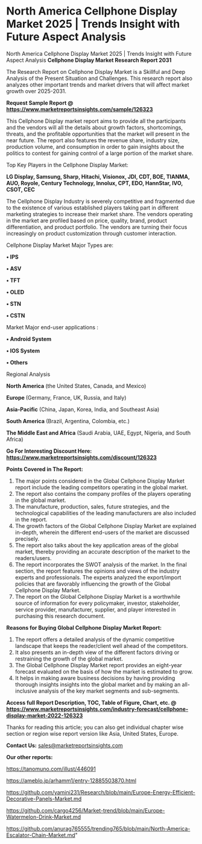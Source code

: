 # North America Cellphone Display Market 2025 | Trends Insight with Future Aspect Analysis
North America Cellphone Display Market 2025 | Trends Insight with Future Aspect Analysis
<strong>Cellphone Display Market Research Report 2031</strong>

The Research Report on Cellphone Display Market is a Skillful and Deep Analysis of the Present Situation and Challenges. This research report also analyzes other important trends and market drivers that will affect market growth over 2025-2031.

<strong>Request Sample Report @ <a href=https://www.marketreportsinsights.com/sample/126323>https://www.marketreportsinsights.com/sample/126323</a></strong>

This Cellphone Display market report aims to provide all the participants and the vendors will all the details about growth factors, shortcomings, threats, and the profitable opportunities that the market will present in the near future. The report also features the revenue share, industry size, production volume, and consumption in order to gain insights about the politics to contest for gaining control of a large portion of the market share.

Top Key Players in the Cellphone Display Market:

<strong>LG Display, Samsung, Sharp, Hitachi, Visionox, JDI, CDT, BOE, TIANMA, AUO, Royole, Century Technology, Innolux, CPT, EDO, HannStar, IVO, CSOT, CEC</strong>

The Cellphone Display Industry is severely competitive and fragmented due to the existence of various established players taking part in different marketing strategies to increase their market share. The vendors operating in the market are profiled based on price, quality, brand, product differentiation, and product portfolio. The vendors are turning their focus increasingly on product customization through customer interaction.

Cellphone Display Market Major Types are:

<strong>• IPS

• ASV

• TFT

• OLED

• STN

• CSTN</strong>

Market Major end-user applications :

<strong>• Android System

• IOS System

• Others</strong>

Regional Analysis

</u><strong><b>North America</b></strong> (the United States, Canada, and Mexico)

<strong><b>Europe </b></strong>(Germany, France, UK, Russia, and Italy)

<strong><b>Asia-Pacific</b></strong> (China, Japan, Korea, India, and Southeast Asia)

<strong><b>South America</b></strong> (Brazil, Argentina, Colombia, etc.)

<strong><b>The Middle East and Africa</b></strong> (Saudi Arabia, UAE, Egypt, Nigeria, and South Africa)

<strong>Go For Interesting Discount Here: <a href=https://www.marketreportsinsights.com/discount/126323>https://www.marketreportsinsights.com/discount/126323</a></strong>

<strong>Points Covered in The Report:</strong>
<ol>
  <li>The major points considered in the Global Cellphone Display Market report include the leading competitors operating in the global market.</li>
  <li>The report also contains the company profiles of the players operating in the global market.</li>
  <li>The manufacture, production, sales, future strategies, and the technological capabilities of the leading manufacturers are also included in the report.</li>
  <li>The growth factors of the Global Cellphone Display Market are explained in-depth, wherein the different end-users of the market are discussed precisely.</li>
  <li>The report also talks about the key application areas of the global market, thereby providing an accurate description of the market to the readers/users.</li>
  <li>The report incorporates the SWOT analysis of the market. In the final section, the report features the opinions and views of the industry experts and professionals. The experts analyzed the export/import policies that are favorably influencing the growth of the Global Cellphone Display Market.</li>
  <li>The report on the Global Cellphone Display Market is a worthwhile source of information for every policymaker, investor, stakeholder, service provider, manufacturer, supplier, and player interested in purchasing this research document.</li>
</ol>
<strong>Reasons for Buying Global Cellphone Display Market Report:</strong>

<ol>
  <li>The report offers a detailed analysis of the dynamic competitive landscape that keeps the reader/client well ahead of the competitors.</li>
  <li>It also presents an in-depth view of the different factors driving or restraining the growth of the global market.</li>
  <li>The Global Cellphone Display Market report provides an eight-year forecast evaluated on the basis of how the market is estimated to grow.</li>
  <li>It helps in making aware business decisions by having providing thorough insights insights into the global market and by making an all-inclusive analysis of the key market segments and sub-segments.</li>
</ol>
<strong>Access full Report Description, TOC, Table of Figure, Chart, etc. @ <a href=https://www.marketreportsinsights.com/industry-forecast/cellphone-display-market-2022-126323>https://www.marketreportsinsights.com/industry-forecast/cellphone-display-market-2022-126323</a></strong>


Thanks for reading this article; you can also get individual chapter wise section or region wise report version like Asia, United States, Europe.

<strong>Contact Us:</strong>
sales@marketreportsinsights.com

<strong>Our other reports:</strong>

<a href=https://tanomuno.com/illust/446091>https://tanomuno.com/illust/446091</a>

<a href=https://ameblo.jp/arhamm1/entry-12885503870.html>https://ameblo.jp/arhamm1/entry-12885503870.html</a>

<a href=https://github.com/yamini231/Research/blob/main/Europe-Energy-Efficient-Decorative-Panels-Market.md>https://github.com/yamini231/Research/blob/main/Europe-Energy-Efficient-Decorative-Panels-Market.md</a>

<a href=https://github.com/cargo4256/Market-trend/blob/main/Europe-Watermelon-Drink-Market.md>https://github.com/cargo4256/Market-trend/blob/main/Europe-Watermelon-Drink-Market.md</a>

<a href=https://github.com/anurag765555/trending765/blob/main/North-America-Escalator-Chain-Market.md>https://github.com/anurag765555/trending765/blob/main/North-America-Escalator-Chain-Market.md</a>"
